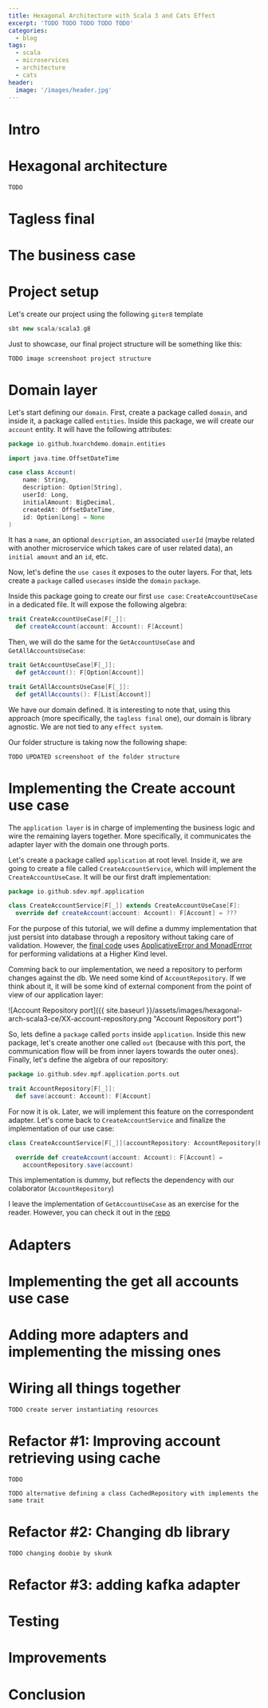 ```yaml
---
title: Hexagonal Architecture with Scala 3 and Cats Effect
excerpt: 'TODO TODO TODO TODO TODO'
categories:
  - blog
tags:
  - scala
  - microservices
  - architecture
  - cats
header:
  image: '/images/header.jpg'
---
```


# Intro

# Hexagonal architecture

`TODO`

# Tagless final

# The business case

# Project setup

Let's create our project using the following `giter8` template

``` scala
sbt new scala/scala3.g8
```

Just to showcase, our final project structure will be something like this:

`TODO image screenshoot project structure`

# Domain layer

Let's start defining our `domain`. First, create a package called `domain`, and inside it, a package called `entities`. Inside this package, we will create our `account` entity. It will have the following attributes:

``` scala
package io.github.hxarchdemo.domain.entities

import java.time.OffsetDateTime

case class Account(
    name: String,
    description: Option[String],
    userId: Long,
    initialAmount: BigDecimal,
    createdAt: OffsetDateTime,
    id: Option[Long] = None
)
```

It has a `name`, an optional `description`, an associated `userId` (maybe related with another microservice which takes care of user related data), an `initial amount` and an `id`, etc.

Now, let's define the `use cases` it exposes to the outer layers. For that, lets create a `package` called `usecases` inside the `domain` `package`.

Inside this package going to create our first `use case`: `CreateAccountUseCase` in a dedicated file. It will expose the following algebra:

``` scala
trait CreateAccountUseCase[F[_]]:
  def createAccount(account: Account): F[Account]
```

Then, we will do the same for the `GetAccountUseCase` and `GetAllAccountsUseCase`:

``` scala
trait GetAccountUseCase[F[_]]:
  def getAccount(): F[Option[Account]]
```

``` scala
trait GetAllAccountsUseCase[F[_]]:
  def getAllAccounts(): F[List[Account]]
```

We have our domain defined. It is interesting to note that, using this approach (more specifically, the `tagless final` one), our domain is library agnostic. We are not tied to any `effect system`.

Our folder structure is taking now the following shape:

`TODO UPDATED screenshoot of the folder structure`

# Implementing the Create account use case

The `application layer` is in charge of implementing the business logic and wire the remaining layers together. More specifically, it communicates the adapter layer with the domain one through ports.

Let's create a package called `application` at root level. Inside it, we are going to create a file called `CreateAccountService`, which will implement the `CreateAccountUseCase`. It will be our first draft implementation:

``` scala
package io.github.sdev.mpf.application

class CreateAccountService[F[_]] extends CreateAccountUseCase[F]:
  override def createAccount(account: Account): F[Account] = ???
```

For the purpose of this tutorial, we will define a dummy implementation that just persist into database through a repository without taking care of validation. However, the [final code](https://google.com) uses [ApplicativeError and MonadErrror](https://typelevel.org/cats/typeclasses/applicativemonaderror.html) for performing validations at a Higher Kind level.

Comming back to our implementation, we need a repository to perform changes against the db. We need some kind of `AccountRepository`. If we think about it, it will be some kind of external component from the point of view of our application layer:

![Account Repository port]({{ site.baseurl }}/assets/images/hexagonal-arch-scala3-ce/XX-account-repository.png "Account Repository port")

So, lets define a `package` called `ports` inside `application`. Inside this new package, let's create another one called `out` (because with this port, the communication flow will be from inner layers towards the outer ones). Finally, let's define the algebra of our repository:

``` scala
package io.github.sdev.mpf.application.ports.out

trait AccountRepository[F[_]]:
  def save(account: Account): F[Account]
```
For now it is ok. Later, we will implement this feature on the correspondent adapter. Let's come back to `CreateAccountService` and finalize the implementation of our use case:

``` scala
class CreateAccountService[F[_]](accountRepository: AccountRepository[F]) extends CreateAccountUseCase[F]:

  override def createAccount(account: Account): F[Account] =
    accountRepository.save(account)
```

This implementation is dummy, but reflects the dependency with our colaborator (`AccountRepository`)


I leave the implementation of `GetAccountUseCase` as an exercise for the reader. However, you can check it out in the [repo](https://google.com)

# Adapters

# Implementing the get all accounts use case

# Adding more adapters and implementing the missing ones

# Wiring all things together

`TODO create server instantiating resources`

# Refactor #1: Improving account retrieving using cache

`TODO`

`TODO alternative defining a class CachedRepository with implements the same trait`

# Refactor #2: Changing db library

`TODO changing doobie by skunk`

# Refactor #3: adding kafka adapter

# Testing

# Improvements

# Conclusion